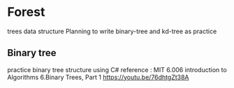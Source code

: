 # Forest
trees data structure 
Planning to write binary-tree and kd-tree as practice

## Binary tree
practice binary tree structure using C#
reference : MIT 6.006 introduction to Algorithms 6.Binary Trees, Part 1 https://youtu.be/76dhtgZt38A
